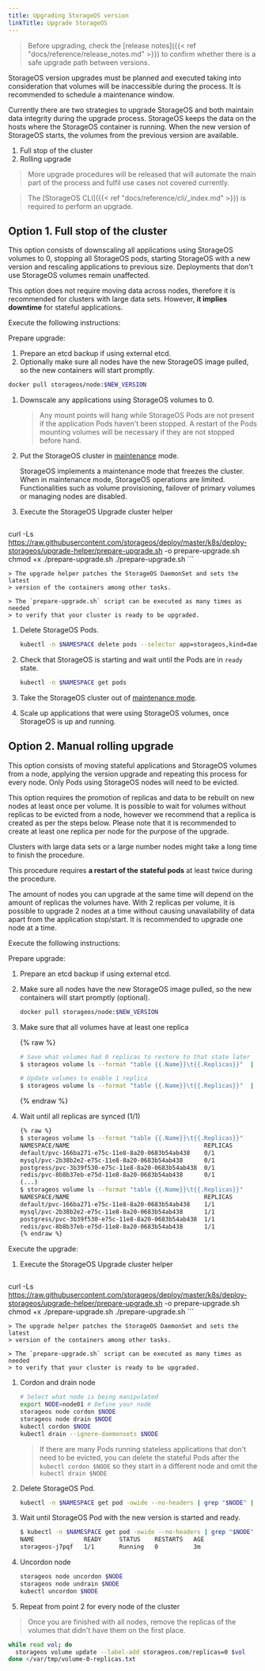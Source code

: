 ```yaml
---
title: Upgrading StorageOS version
linkTitle: Upgrade StorageOS
---
```



> Before upgrading, check the 
> [release notes]({{< ref "docs/reference/release_notes.md" >}}) to confirm
> whether there is a safe upgrade path between versions.

StorageOS version upgrades must be planned and executed taking into consideration
that volumes will be inaccessible during the process. It is recommended to
schedule a maintenance window.

Currently there are two strategies to upgrade StorageOS and both maintain data
integrity during the upgrade process. StorageOS keeps the data on the hosts
where the StorageOS container is running. When the new version of StorageOS starts,
the volumes from the previous version are available.

1. Full stop of the cluster
1. Rolling upgrade

> More upgrade procedures will be released that will automate the main part of
> the process and fulfil use cases not covered currently.

> The [StorageOS CLI]({{< ref "docs/reference/cli/_index.md" >}}) is required to perform an upgrade.

## Option 1. Full stop of the cluster

This option consists of downscaling all applications using StorageOS volumes to
0, stopping all StorageOS pods, starting StorageOS with a
new version and rescaling applications to previous size. Deployments that don't
use StorageOS volumes remain unaffected.

This option does not require moving data across nodes, therefore it is
recommended for clusters with large data sets. However, __it implies downtime__ for
stateful applications.

Execute the following instructions:

Prepare upgrade:

1. Prepare an etcd backup if using external etcd.
1. Optionally make sure all nodes have the new StorageOS image pulled, so the new
   containers will start promptly.
  ```bash
docker pull storageos/node:$NEW_VERSION
  ```
1. Downscale any applications using StorageOS volumes to 0.

    > Any mount points will hang while StorageOS Pods are not present if the
    > application Pods haven't been stopped. A restart of the Pods mounting
    > volumes will be necessary if they are not stopped before hand.

1. Put the StorageOS cluster in
   [maintenance](/docs/operations/maintenance#cluster-maintenance-mode) mode.

    StorageOS implements a maintenance mode that freezes the cluster. When in
    maintenance mode, StorageOS operations are limited. Functionalities such as
    volume provisioning, failover of primary volumes or managing nodes are
    disabled.
1. Execute the StorageOS Upgrade cluster helper
    ```bash
curl -Ls https://raw.githubusercontent.com/storageos/deploy/master/k8s/deploy-storageos/upgrade-helper/prepare-upgrade.sh -o prepare-upgrade.sh
chmod +x ./prepare-upgrade.sh
./prepare-upgrade.sh
    ```

    > The upgrade helper patches the StorageOS DaemonSet and sets the latest
    > version of the containers among other tasks.

    > The `prepare-upgrade.sh` script can be executed as many times as needed
    > to verify that your cluster is ready to be upgraded.


1. Delete StorageOS Pods.

    ```bash
   kubectl -n $NAMESPACE delete pods --selector app=storageos,kind=daemonset
    ```

1. Check that StorageOS is starting and wait until the Pods are in `ready` state.

    ```bash
   kubectl -n $NAMESPACE get pods
    ```

1. Take the StorageOS cluster out of [maintenance
   mode](/docs/operations/maintenance#cluster-maintenance-mode).
1. Scale up applications that were using StorageOS volumes, once StorageOS is
   up and running.


## Option 2. Manual rolling upgrade


This option consists of moving stateful applications and StorageOS volumes from
a node, applying the version upgrade and repeating this process for every node.
Only Pods using StorageOS nodes will need to be evicted.

This option requires the promotion of replicas and data to be rebuilt on new nodes
at least once per volume. It is possible to wait for volumes without replicas
to be evicted from a node, however we recommend that a replica is created as per
the steps below. Please note that it is recommended to create at least one replica
per node for the purpose of the upgrade.

Clusters with large data sets or a large number nodes might take a long time to
finish the procedure.

This procedure requires __a restart of the stateful pods__ at least twice during
the procedure.

The amount of nodes you can upgrade at the same time will depend on the amount
of replicas the volumes have. With 2 replicas per volume, it is possible to
upgrade 2 nodes at a time without causing unavailability of data apart from
the application stop/start. It is recommended to upgrade one node at a time.

Execute the following instructions:

Prepare upgrade:

1. Prepare an etcd backup if using external etcd.
1. Make sure all nodes have the new StorageOS image pulled, so the new
   containers will start promptly (optional).
   ```bash
   docker pull storageos/node:$NEW_VERSION
   ```

1. Make sure that all volumes have at least one replica

    {% raw %}
    ```bash
    # Save what volumes had 0 replicas to restore to that state later
    $ storageos volume ls --format "table {{.Name}}\t{{.Replicas}}"  | grep '0/0' | awk '{ print $1  }' > /var/tmp/volume-0-replicas.txt

    # Update volumes to enable 1 replica
    $ storageos volume ls --format "table {{.Name}}\t{{.Replicas}}"  | grep '0/0' | awk '{ print $1  }' | xargs -I{} storageos volume update --label-add storageos.com/replicas=1 {}
    ```
    {% endraw %}
1. Wait until all replicas are synced (1/1)

    ```bash
    {% raw %}
    $ storageos volume ls --format "table {{.Name}}\t{{.Replicas}}" 
    NAMESPACE/NAME                                      REPLICAS
    default/pvc-166ba271-e75c-11e8-8a20-0683b54ab438    0/1
    mysql/pvc-2b38b2e2-e75c-11e8-8a20-0683b54ab438      0/1
    postgress/pvc-3b39f530-e75c-11e8-8a20-0683b54ab438  0/1
    redis/pvc-8b8b37eb-e75d-11e8-8a20-0683b54ab438      0/1
    (...)
    $ storageos volume ls --format "table {{.Name}}\t{{.Replicas}}" 
    NAMESPACE/NAME                                      REPLICAS
    default/pvc-166ba271-e75c-11e8-8a20-0683b54ab438    1/1
    mysql/pvc-2b38b2e2-e75c-11e8-8a20-0683b54ab438      1/1
    postgress/pvc-3b39f530-e75c-11e8-8a20-0683b54ab438  1/1
    redis/pvc-8b8b37eb-e75d-11e8-8a20-0683b54ab438      1/1
    {% endraw %}
    ```

Execute the upgrade:
1. Execute the StorageOS Upgrade cluster helper
    ```bash
curl -Ls https://raw.githubusercontent.com/storageos/deploy/master/k8s/deploy-storageos/upgrade-helper/prepare-upgrade.sh -o prepare-upgrade.sh
chmod +x ./prepare-upgrade.sh
./prepare-upgrade.sh
    ```

    > The upgrade helper patches the StorageOS DaemonSet and sets the latest
    > version of the containers among other tasks.

    > The `prepare-upgrade.sh` script can be executed as many times as needed
    > to verify that your cluster is ready to be upgraded.

1. Cordon and drain node

    ```bash
   # Select what node is being manipulated 
   export NODE=node01 # Define your node
   storageos node cordon $NODE
   storageos node drain $NODE
   kubectl cordon $NODE
   kubectl drain --ignore-daemonsets $NODE
    ```
    > If there are many Pods running stateless applications that don't need to
    > be evicted, you can delete the stateful Pods after the `kubectl cordon
    > $NODE` so they start in a different node and omit the `kubectl drain
    > $NODE`

1. Delete StorageOS Pod.

    ```bash
   kubectl -n $NAMESPACE get pod -owide --no-headers | grep "$NODE" | awk '{print $1}' | xargs -I{} kubectl -n $NAMESPACE delete pod {}
    ```

1. Wait until StorageOS Pod with the new version is started and ready.

    ```bash
   $ kubectl -n $NAMESPACE get pod -owide --no-headers | grep "$NODE" | awk '{print $1}' | xargs -I{} kubectl -n $NAMESPACE get pod {}
    NAME              READY     STATUS    RESTARTS   AGE
    storageos-j7pqf   1/1       Running   0          3m
    ```

1. Uncordon node

    ```bash
   storageos node uncordon $NODE
   storageos node undrain $NODE
   kubectl uncordon $NODE
    ```
1. Repeat from point 2 for every node of the cluster

> Once you are finished with all nodes, remove the replicas of the volumes that
> didn't have them on the first place.

```bash
while read vol; do
  storageos volume update --label-add storageos.com/replicas=0 $vol
done </var/tmp/volume-0-replicas.txt
```
